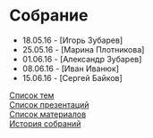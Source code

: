 # Собрание
- 18.05.16 - [Игорь Зубарев]
- 25.05.16 - [Марина Плотникова]
- 01.06.16 - [Александр Зубарев]
- 08.06.16 - [Иван Иванюк]
- 15.06.16 - [Сергей Байков]

[Список тем](topics.md)  
[Список презентаций](presentation.md)  
[Список материалов](material/README.md)  
[История собраний](history.md)  
